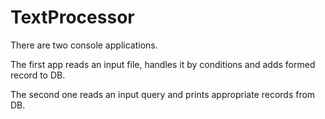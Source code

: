 # TextProcessor

There are two console applications.

The first app reads an input file, handles it by conditions and adds formed record to DB.

The second one reads an input query and prints appropriate records from DB. 
